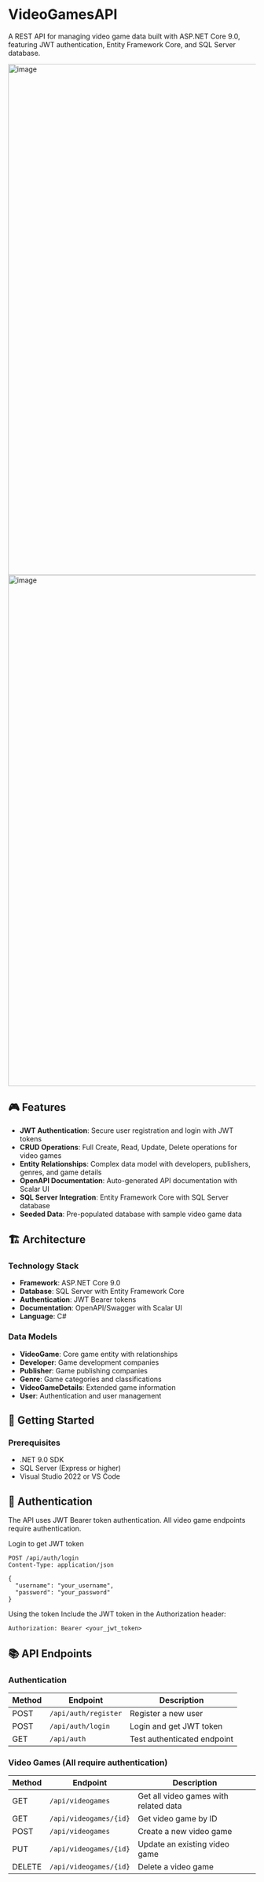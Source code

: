 # VideoGamesAPI

A REST API for managing video game data built with ASP.NET Core 9.0, featuring JWT authentication, Entity Framework Core, and SQL Server database.



<img width="1920" height="1040" alt="image" src="https://github.com/user-attachments/assets/27aff69a-e6d3-4293-a8a8-0f7c2fb9dcf0" />

<img width="1920" height="1040" alt="image" src="https://github.com/user-attachments/assets/1a2a173a-fbce-4047-b1ce-0000d4550882" />



## 🎮 Features

- **JWT Authentication**: Secure user registration and login with JWT tokens
- **CRUD Operations**: Full Create, Read, Update, Delete operations for video games
- **Entity Relationships**: Complex data model with developers, publishers, genres, and game details
- **OpenAPI Documentation**: Auto-generated API documentation with Scalar UI
- **SQL Server Integration**: Entity Framework Core with SQL Server database
- **Seeded Data**: Pre-populated database with sample video game data

## 🏗️ Architecture

### Technology Stack
- **Framework**: ASP.NET Core 9.0
- **Database**: SQL Server with Entity Framework Core
- **Authentication**: JWT Bearer tokens
- **Documentation**: OpenAPI/Swagger with Scalar UI
- **Language**: C# 

### Data Models
- **VideoGame**: Core game entity with relationships
- **Developer**: Game development companies
- **Publisher**: Game publishing companies  
- **Genre**: Game categories and classifications
- **VideoGameDetails**: Extended game information
- **User**: Authentication and user management

## 🚀 Getting Started

### Prerequisites
- .NET 9.0 SDK
- SQL Server (Express or higher)
- Visual Studio 2022 or VS Code


## 🔐 Authentication

The API uses JWT Bearer token authentication. All video game endpoints require authentication.

Login to get JWT token
```http
POST /api/auth/login
Content-Type: application/json

{
  "username": "your_username", 
  "password": "your_password"
}
```

Using the token
Include the JWT token in the Authorization header:
```
Authorization: Bearer <your_jwt_token>
```


## 📚 API Endpoints

### Authentication
| Method | Endpoint | Description |
|--------|----------|-------------|
| POST | `/api/auth/register` | Register a new user |
| POST | `/api/auth/login` | Login and get JWT token |
| GET | `/api/auth` | Test authenticated endpoint |

### Video Games (All require authentication)
| Method | Endpoint | Description |
|--------|----------|-------------|
| GET | `/api/videogames` | Get all video games with related data |
| GET | `/api/videogames/{id}` | Get video game by ID |
| POST | `/api/videogames` | Create a new video game |
| PUT | `/api/videogames/{id}` | Update an existing video game |
| DELETE | `/api/videogames/{id}` | Delete a video game |


